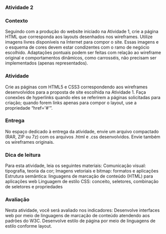 ### Atividade 2
 
### Contexto
Seguindo com a produção do website iniciado na Atividade 1, crie a página HTML que corresponda aos layouts desenhados nos wireframes. Utilize imagens livres disponíveis na Internet para compor o site. Essas imagens e o esquema de cores devem estar condizentes com o ramo de negócio escolhido. Adaptações pontuais podem ser feitas com relação ao wireframe original e comportamentos dinâmicos, como carrosséis, não precisam ser implementados (apenas representados).
 
### Atividade
Crie as páginas com HTML5 e CSS3 correspondendo aos wireframes desenvolvidos para a proposta de site escolhida na Atividade 1. Faça conexões de hyperlinks quando eles se referirem a páginas solicitadas para criação; quando forem links apenas para compor o layout, use a propriedade “href='#'”.
 
### Entrega
No espaço dedicado à entrega da atividade, envie um arquivo compactado (RAR, ZIP ou 7z) com os arquivos .html e .css desenvolvidos. Envie também os wireframes originais.
 
### Dica de leitura
Para esta atividade, leia os seguintes materiais:
Comunicação visual: tipografia, teoria da cor; Imagens vetoriais e bitmap: formatos e aplicações
Estrutura semântica: linguagens de marcação de conteúdo (HTML) para aplicações web
Linguagem de estilo CSS: conceito, seletores, combinação de seletores e propriedades
 
### Avaliação
Nesta atividade, você será avaliado nos indicadores:
Desenvolve interfaces web por meio de linguagens de marcação de conteúdo atendendo aos padrões do W3C.
Desenvolve estilo de página por meio de linguagens de estilo conforme layout.
